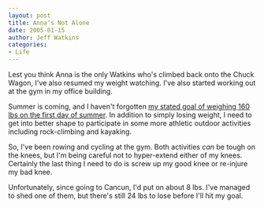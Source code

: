 ```yaml
---
layout: post
title: Anna's Not Alone
date: 2005-01-15
author: Jeff Watkins
categories:
- Life
---
```


Lest you think Anna is the only Watkins who's climbed back onto the Chuck Wagon, I've also resumed my weight watching. I've also started working out at the gym in my office building.

Summer is coming, and I haven't forgotten <a href="http://metrocat.org/2004/10/02/progress">my stated goal of weighing 160 lbs on the first day of summer</a>. In addition to simply losing weight, I need to get into better shape to participate in some more athletic outdoor activities including rock-climbing and kayaking.

So, I've been rowing and cycling at the gym. Both activities <em>can</em> be tough on the knees, but I'm being careful not to hyper-extend either of my knees. Certainly the last thing I need to do is screw up my good knee or re-injure my bad knee.

Unfortunately, since going to Cancun, I'd put on about 8 lbs. I've managed to shed one of them, but there's still 24 lbs to lose before I'll hit my goal.
